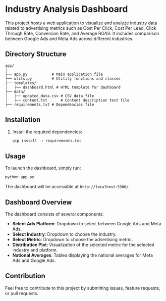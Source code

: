 
# Industry Analysis Dashboard

This project hosts a web application to visualize and analyze industry data related to advertising metrics such as Cost Per Click, Cost Per Lead, Click Through Rate, Conversion Rate, and Average ROAS. It includes comparison between Google Ads and Meta Ads across different industries.

## Directory Structure

```
app/
│
├── app.py           # Main application file
├── utils.py         # Utility functions and classes
├── templates/
│   ├── dashboard.html # HTML template for dashboard
├── data/
│   ├── updated_data.csv # CSV data file
│   ├── content.txt      # Content description text file
├── requirements.txt # Dependencies file
```

## Installation

1. Install the required dependencies:
   ```bash
   pip install -r requirements.txt
   ```

## Usage

To launch the dashboard, simply run:

```bash
python app.py
```

The dashboard will be accessible at `http://localhost:5006/`.

## Dashboard Overview

The dashboard consists of several components:

- **Select Ads Platform**: Dropdown to select between Google Ads and Meta Ads.
- **Select Industry**: Dropdown to choose the industry.
- **Select Metric**: Dropdown to choose the advertising metric.
- **Distribution Plot**: Visualization of the selected metric for the selected industry and platform.
- **National Averages**: Tables displaying the national averages for Meta Ads and Google Ads.

## Contribution

Feel free to contribute to this project by submitting issues, feature requests, or pull requests.
